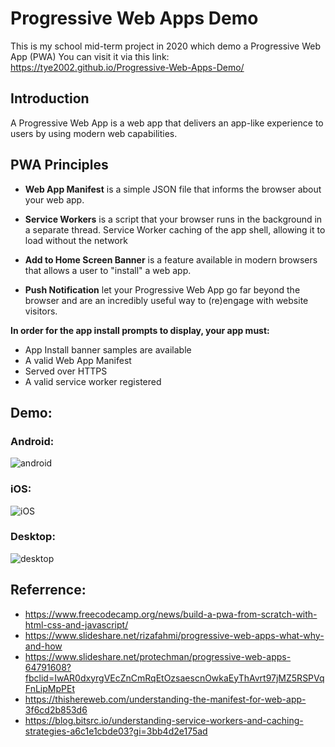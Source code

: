 # Progressive Web Apps Demo
This is my school mid-term project in 2020 which demo a Progressive Web App (PWA)
You can visit it via this link: https://tye2002.github.io/Progressive-Web-Apps-Demo/

## Introduction
A Progressive Web App is a web app that delivers an app-like experience to users by using modern web capabilities.

## PWA Principles
* **Web App Manifest** is a simple JSON file that informs the browser about your web app.

* **Service Workers** is a script that your browser runs in the background in a separate thread. Service Worker caching of the app shell, allowing it to load without the network

* **Add to Home Screen Banner** is a feature available in modern browsers that allows a user to "install" a web app.

* **Push Notification** let your Progressive Web App go far beyond the browser and are an incredibly useful way to (re)engage with website visitors.

**In order for the app install prompts to display, your app must:**
* App Install banner samples are available
* A valid Web App Manifest 
* Served over HTTPS 
* A valid service worker registered 


## Demo:
### Android:
![android](https://user-images.githubusercontent.com/51488916/228438773-f1f9344a-dcb0-4e05-bfe8-8e05a2d4f07d.jpg)

### iOS:
![iOS](https://user-images.githubusercontent.com/51488916/228438792-b63bfe7b-4bb0-4fa8-b00b-fdaee75ed45b.jpg)

### Desktop:
![desktop](https://user-images.githubusercontent.com/51488916/228438805-600b2034-1510-4d86-bd17-c7d74e3db197.png)

## Referrence:
* https://www.freecodecamp.org/news/build-a-pwa-from-scratch-with-html-css-and-javascript/
* https://www.slideshare.net/rizafahmi/progressive-web-apps-what-why-and-how
* https://www.slideshare.net/protechman/progressive-web-apps-64791608?fbclid=IwAR0dxyrgVEcZnCmRqEtOzsaescnOwkaEyThAvrt97jMZ5RSPVqFnLipMpPEt
* https://thishereweb.com/understanding-the-manifest-for-web-app-3f6cd2b853d6
* https://blog.bitsrc.io/understanding-service-workers-and-caching-strategies-a6c1e1cbde03?gi=3bb4d2e175ad



